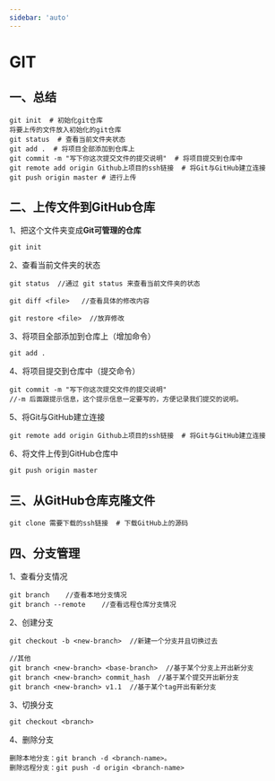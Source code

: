 ```yaml
---
sidebar: 'auto'
---
```

# GIT

## 一、总结

~~~
git init  # 初始化git仓库
将要上传的文件放入初始化的git仓库
git status  # 查看当前文件夹状态
git add .  # 将项目全部添加到仓库上
git commit -m "写下你这次提交文件的提交说明"  # 将项目提交到仓库中
git remote add origin Github上项目的ssh链接  # 将Git与GitHub建立连接
git push origin master # 进行上传
~~~

## 二、上传文件到GitHub仓库

1、把这个文件夹变成**Git可管理的仓库**

~~~
git init
~~~

2、查看当前文件夹的状态

~~~
git status  //通过 git status 来查看当前文件夹的状态

git diff <file>   //查看具体的修改内容

git restore <file>  //放弃修改
~~~

3、将项目全部添加到仓库上（增加命令）

~~~
git add .
~~~

4、将项目提交到仓库中（提交命令）

~~~
git commit -m "写下你这次提交文件的提交说明"
//-m 后面跟提示信息，这个提示信息一定要写的，方便记录我们提交的说明。
~~~

5、将Git与GitHub建立连接

~~~
git remote add origin Github上项目的ssh链接  # 将Git与GitHub建立连接
~~~

6、将文件上传到GitHub仓库中

~~~
git push origin master 
~~~

## 三、从GitHub仓库克隆文件

~~~
git clone 需要下载的ssh链接  # 下载GitHub上的源码
~~~

## 四、分支管理

1、查看分支情况

~~~
git branch    //查看本地分支情况
git branch --remote    //查看远程仓库分支情况
~~~

2、创建分支

~~~
git checkout -b <new-branch>  //新建一个分支并且切换过去

//其他
git branch <new-branch> <base-branch>  //基于某个分支上开出新分支
git branch <new-branch> commit_hash  //基于某个提交开出新分支
git branch <new-branch> v1.1  //基于某个tag开出有新分支
~~~

3、切换分支

~~~
git checkout <branch>
~~~

4、删除分支

~~~
删除本地分支：git branch -d <branch-name>。
删除远程分支：git push -d origin <branch-name>
~~~

